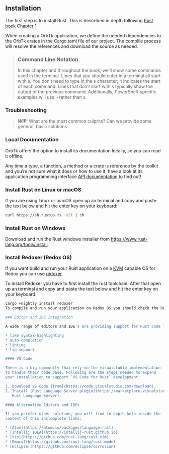 ## Installation

The first step is to install Rust. This is described in depth following
[Rust book Chapter 1](https://github.com/rust-lang/book/blob/master/src/ch01-01-installation.md)

When creating a OrbTk application, we define the needed dependencies to the
OrbTk crates in the Cargo.toml file of our project. The complile process
will resolve the references and download the source as needed.

> ### Command Line Notation
>
> In this chapter and throughout the book, we’ll show some commands used in the
> terminal. Lines that you should enter in a terminal all start with `$`. You
> don’t need to type in the `$` character; it indicates the start of each
> command. Lines that don’t start with `$` typically show the output of the
> previous command. Additionally, PowerShell-specific examples will use `>`
> rather than `$`.

### Troubleshooting

> ***WIP***:  What are the most common culprits? Can we provide some general, basic solutions

### Local Documentation

OrbTk offers the option to install its documentation locally, so you can read it
offline.

Any time a type, a function, a method or a crate is reference by the toolkit
and you’re not sure what it does or how to use it, have a look at its application
programming interface [API documentation] to find out!

<!-- [API documentation]: https://www.redox-os.org/orbtk/doc/en -->
<!-- [API documentation]: https://github.com/redox-os/orbtk -->
[API documentation]: https://docs.rs/orbtk

### Install Rust on Linux or macOS

If you are using Linux or macOS open up an terminal and copy and paste the text below and hit the enter key on your keyboard:

```bash
curl https://sh.rustup.rs -sSf | sh
```

### Install Rust on Windows

Download and run the Rust windows installer from https://www.rust-lang.org/tools/install.

### Install Redoxer (Redox OS)

If you want build and run your Rust application on a [KVM](https://en.wikipedia.org/wiki/Kernel-based_Virtual_Machine) capable OS for Redox you can use [redoxer](https://gitlab.redox-os.org/redox-os/redoxer).

To install Redoxer you have to first install the rust toolchain. After that open up an terminal and copy and paste the text below and hit the enter key on your keyboard:

```bash
cargo +nightly install redoxer
To compile and run your application on Redox OS you should check the Redox OS Book.

### Editor and IDE integration

A wide range of editors and IDE's are providing support for Rust code like

* like syntax-highlighting
* auto-completion
* linting
* lsp support

#### VS Code

There is a big community that rely on the visualstudio implementation
to handle their code base. Following are the steps needed to expand
your installation to support `VS Code for Rust` development:

1. Download VS Code [from](https://code.visualstudio.com/download).
2. Install [Rust Language Server plugin](https://marketplace.visualstudio.com/items?itemName=rust-lang.rust) (the
   Rust Language Server).

#### Alternative Editors and IDEs

If you perefer other solution, you will find in depth help inside the
context of this inclomplete links:

* [Atom](https://atom.io/packages/language-rust)
* [Intellij IDEA](https://intellij-rust.github.io)
* [Vim](https://github.com/rust-lang/rust.vim)
* [Emacs](https://github.com/rust-lang/rust-mode)
* [Eclipse](https://github.com/eclipse/corrosion)
